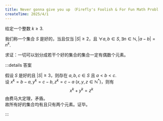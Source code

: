 ```yaml
---
title: Never gonna give you up （Firefly's Foolish & For Fun Math Problems / FFFFMP 20250401）
createTime: 2025/4/1
---
```


给定一个整数 $k \ge 3$.

我们称一个集合 $S$ 是好的，当且仅当 $|S|\ge2$，且 $\forall a, b \in S, \exists n\in\mathbb{N}, |a-b| = n^k$.

求证：一切可以划分成若干个好的集合的集合一定有偶数个元素。

:::details 答案

假设 $S$ 是好的且 $|S|\ge3$，则存在 $a, b, c \in S$ 且 $a<b<c$.  
设 $x^k=b-a, y^k=c-b, z^k=c-a ~(x,y,z\in\mathbb{N}^*)$，则有
$$x^k+y^k=z^k$$
由费马大定理，矛盾。  
故所有好的集合均有且只有两个元素。证毕。

:::
